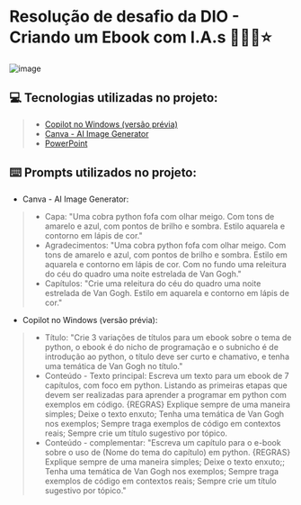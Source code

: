# Resolução de desafio da DIO - Criando um Ebook com I.A.s  📘🤖🌻⭐

![image](https://github.com/user-attachments/assets/dc5cacd5-f4d1-4f37-8f23-f1fa2f741d7a)


💻 Tecnologias utilizadas no projeto:
------------------------------------
> - [Copilot no Windows (versão prévia)](https://support.microsoft.com/pt-br/windows/bem-vindo-ao-copilot-no-windows-675708af-8c16-4675-afeb-85a5a476ccb0)
> - [Canva - AI Image Generator](https://www.canva.com/ai-image-generator/)
> - [PowerPoint](https://www.microsoft.com/en/microsoft-365/powerpoint?market=af)

⌨️ **Prompts** utilizados no projeto:
------------------------------------
- Canva - AI Image Generator: 
> - Capa: "Uma cobra python fofa com olhar meigo. Com tons de amarelo e azul, com pontos de brilho e sombra. Estilo aquarela e contorno em lápis de cor."
> - Agradecimentos: "Uma cobra python fofa com olhar meigo. Com tons de amarelo e azul, com pontos de brilho e sombra. Estilo em aquarela e contorno em lápis de cor. Com no fundo uma releitura do céu do quadro uma noite estrelada de Van Gogh."
> - Capítulos: "Crie uma releitura do céu do quadro uma noite estrelada de Van Gogh.  Estilo em aquarela e contorno em lápis de cor."

-  Copilot  no Windows (versão prévia):
> - Título: "Crie 3 variações de títulos para um ebook sobre o tema de python, o ebook é do nicho de programação e o subnicho é de introdução ao python, o título deve ser curto e chamativo, e tenha uma temática de Van Gogh no título."
> - Conteúdo - Texto principal: Escreva um texto para um ebook de 7 capítulos, com foco em python. Listando as primeiras etapas que devem ser realizadas para aprender a programar em python com exemplos em código. {REGRAS} Explique sempre de uma maneira simples; Deixe o texto enxuto; Tenha uma temática de Van Gogh nos exemplos; Sempre traga exemplos de código em contextos reais; Sempre crie um título sugestivo por tópico.
> - Conteúdo - complementar: "Escreva um capítulo para o e-book sobre o uso de (Nome do tema do capítulo) em python. {REGRAS} Explique sempre de uma maneira simples; Deixe o texto enxuto;; Tenha uma temática de Van Gogh nos exemplos; Sempre traga exemplos de código em contextos reais; Sempre crie um título sugestivo por tópico."

